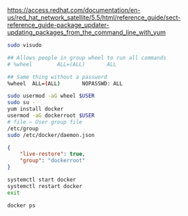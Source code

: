 https://access.redhat.com/documentation/en-us/red_hat_network_satellite/5.5/html/reference_guide/sect-reference_guide-package_updater-updating_packages_from_the_command_line_with_yum

``` bash
sudo visudo
```

``` sh
## Allows people in group wheel to run all commands
# %wheel        ALL=(ALL)       ALL

## Same thing without a password
%wheel  ALL=(ALL)       NOPASSWD: ALL
```

``` bash
sudo usermod -aG wheel $USER
sudo su -
yum install docker
usermod -aG dockerroot $USER
# file – User group file
/etc/group 
sudo /etc/docker/daemon.json
```

``` json
{
    "live-restore": true,
    "group": "dockerroot"
}
```

``` bash
systemctl start docker
systemctl restart docker
exit
```
``` bash
docker ps
```



